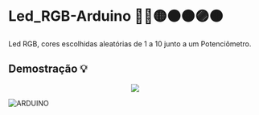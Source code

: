 # Led_RGB-Arduino 🔴🔵🟡⚫🟠🟣🟤

Led RGB, cores escolhidas aleatórias de 1 a 10 junto a um Potenciômetro.


## Demostração 💡

<p align='center'>
  <img src="https://user-images.githubusercontent.com/99850507/195743173-54ceed59-d0f5-4417-8b4b-8ddfb078f81d.gif" width 500px>
 </p>

![ARDUINO](https://img.shields.io/badge/Arduino-00979D?style=for-the-badge&logo=Arduino&logoColor=white)
